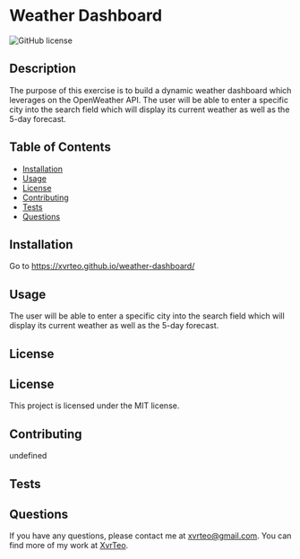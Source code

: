 # Weather Dashboard

![GitHub license](https://img.shields.io/badge/license-MIT-blue.svg)

## Description

The purpose of this exercise is to build a dynamic weather dashboard which leverages on the OpenWeather API. The user will be able to enter a specific city into the search field which will display its current weather as well as the 5-day forecast.

## Table of Contents

* [Installation](#installation)
* [Usage](#usage)
* [License](#license)
* [Contributing](#contributing)
* [Tests](#tests)
* [Questions](#questions)

## Installation

Go to https://xvrteo.github.io/weather-dashboard/

## Usage

The user will be able to enter a specific city into the search field which will display its current weather as well as the 5-day forecast.

## License

## License

This project is licensed under the MIT license.

## Contributing

undefined

## Tests



## Questions

If you have any questions, please contact me at xvrteo@gmail.com. You can find more of my work at [XvrTeo](https://github.com/XvrTeo/).
